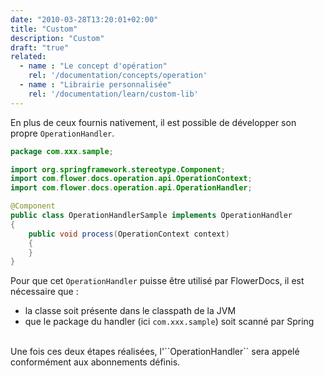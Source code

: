 ```yaml
---
date: "2010-03-28T13:20:01+02:00"
title: "Custom"
description: "Custom"
draft: "true"
related:
  - name : "Le concept d'opération"
    rel: '/documentation/concepts/operation'
  - name : "Librairie personnalisée"
    rel: '/documentation/learn/custom-lib'
---
```



En plus de ceux fournis nativement, il est possible de développer son propre `OperationHandler`.

```java
package com.xxx.sample;

import org.springframework.stereotype.Component;
import com.flower.docs.operation.api.OperationContext;
import com.flower.docs.operation.api.OperationHandler;

@Component
public class OperationHandlerSample implements OperationHandler
{
    public void process(OperationContext context)
    {
    }
}
```

Pour que cet ``OperationHandler`` puisse être utilisé par FlowerDocs, il est nécessaire que : 

* la classe soit présente dans le classpath de la JVM
* que le package du handler (ici ``com.xxx.sample``) soit scanné par Spring

<br/>
Une fois ces deux étapes réalisées, l'``OperationHandler`` sera appelé conformément aux abonnements définis. 

